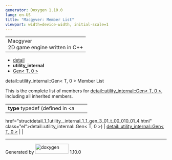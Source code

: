 ```yaml
---
generator: Doxygen 1.10.0
lang: en-US
title: "Macgyver: Member List"
viewport: width=device-width, initial-scale=1
---
```


<div id="top">

<div id="titlearea">

<table data-cellspacing="0" data-cellpadding="0">
<colgroup>
<col style="width: 100%" />
</colgroup>
<tbody>
<tr id="projectrow" class="odd">
<td id="projectalign"><div id="projectname">
Macgyver
</div>
<div id="projectbrief">
2D game engine written in C++
</div></td>
</tr>
</tbody>
</table>

</div>

<div id="main-nav">

</div>

<div id="nav-path" class="navpath">

- <a href="namespacedetail.html" class="el">detail</a>
- **utility_internal**
- <a
  href="structdetail_1_1utility__internal_1_1_gen_3_01_t_00_010_01_4.html"
  class="el">Gen&lt; T, 0 &gt;</a>

</div>

</div>

<div class="header">

<div class="headertitle">

<div class="title">

detail::utility_internal::Gen\< T, 0 \> Member List

</div>

</div>

</div>

<div class="contents">

This is the complete list of members for <a
href="structdetail_1_1utility__internal_1_1_gen_3_01_t_00_010_01_4.html"
class="el">detail::utility_internal::Gen&lt; T, 0 &gt;</a>, including
all inherited members.

|                                                                          |                                                                          |     |
|--------------------------------------------------------------------------|--------------------------------------------------------------------------|-----|
| **type** typedef (defined in <a                                          
 href="structdetail_1_1utility__internal_1_1_gen_3_01_t_00_010_01_4.html"  
 class="el">detail::utility_internal::Gen&lt; T, 0 &gt;</a>)               | <a                                                                       
                                                                            href="structdetail_1_1utility__internal_1_1_gen_3_01_t_00_010_01_4.html"  
                                                                            class="el">detail::utility_internal::Gen&lt; T, 0 &gt;</a>                |     |

</div>

------------------------------------------------------------------------

<span class="small">Generated
by [<img src="doxygen.svg" class="footer" width="104" height="31"
alt="doxygen" />](https://www.doxygen.org/index.html) 1.10.0</span>
